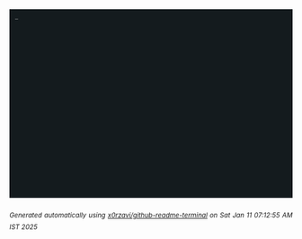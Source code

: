 <div align="justify">
<picture>
    <source media="(prefers-color-scheme: dark)" srcset="./output.gif">
    <source media="(prefers-color-scheme: light)" srcset="./output.gif">
    <img alt="GIFOS" src="output.gif">
</picture>

<sub><i>Generated automatically using [x0rzavi/github-readme-terminal](https://github.com/x0rzavi/github-readme-terminal) on Sat Jan 11 07:12:55 AM IST 2025</i></sub>

<!-- <details>
<summary>More details</summary>

</details> -->
</div>

<!-- Image deletion URL: NONE -->